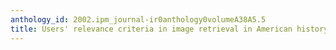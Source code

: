 ```yaml
---
anthology_id: 2002.ipm_journal-ir0anthology0volumeA38A5.5
title: Users' relevance criteria in image retrieval in American history
---
```

